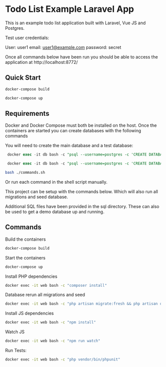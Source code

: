 # Todo List Example Laravel App

This is an example todo list application built with Laravel, Vue JS and Postgres.

Test user credentials:

User: user1
email: user1@example.com
password: secret

Once all commands below have been run you should be able to access the application at http://localhost:8772/

## Quick Start 

```bash
docker-compose build
```

```bash
docker-compose up
```

## Requirements

Docker and Docker Compose must both be installed on the host. Once the containers are started you can create databases with the following commands

You will need to create the main database and a test database:

```sql
 docker exec -it db bash -c "psql --username=postgres -c 'CREATE DATABASE todo_list;'"
```

```sql
 docker exec -it db bash -c "psql --username=postgres -c 'CREATE DATABASE todo_list_test;'"
```

```bash
bash ./commands.sh
```

Or run each command in the shell script manually.

This project can be setup with the commands below. Which will also run all migrations and seed database.

Additional SQL files have been provided in the sql directory. These can also be used to get a demo database up and running.

## Commands

Build the containers
```bash
docker-compose build
```

Start the containers
```bash
docker-compose up
```

Install PHP dependencies 
```bash
docker exec -it web bash -c "composer install"
```

Database rerun all migrations and seed
```bash
docker exec -it web bash -c "php artisan migrate:fresh && php artisan db:seed"
```

Install JS dependencies 
```bash
docker exec -it web bash -c "npm install"
```


Watch JS
```bash
docker exec -it web bash -c "npm run watch"
```

Run Tests:
```bash
docker exec -it web bash -c "php vendor/bin/phpunit" 
```